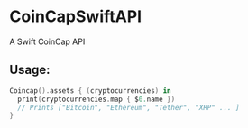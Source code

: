 # CoinCapSwiftAPI
A Swift CoinCap API

## Usage:
``` swift
Coincap().assets { (cryptocurrencies) in
  print(cryptocurrencies.map { $0.name })
  // Prints ["Bitcoin", "Ethereum", "Tether", "XRP" ... ]
}
```
